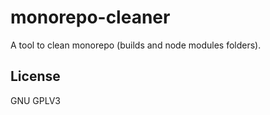 # monorepo-cleaner

A tool to clean monorepo (builds and node modules folders).

## License

GNU GPLV3
